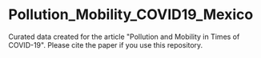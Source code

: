 # Pollution_Mobility_COVID19_Mexico
Curated data created for the article "Pollution and Mobility in Times of COVID-19".
Please cite the paper if you use this repository.

